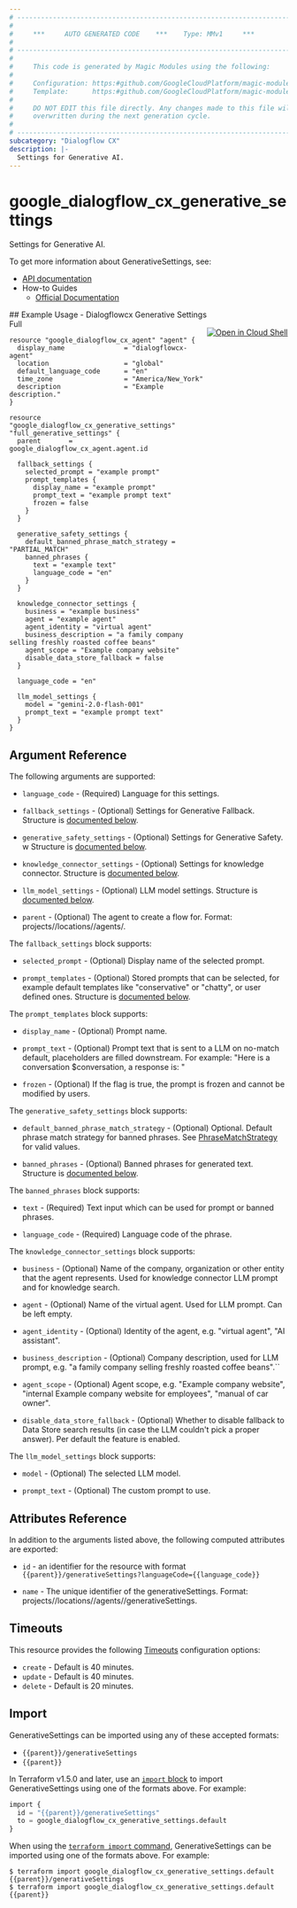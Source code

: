 ```yaml
---
# ----------------------------------------------------------------------------
#
#     ***     AUTO GENERATED CODE    ***    Type: MMv1     ***
#
# ----------------------------------------------------------------------------
#
#     This code is generated by Magic Modules using the following:
#
#     Configuration: https:#github.com/GoogleCloudPlatform/magic-modules/tree/main/mmv1/products/dialogflowcx/GenerativeSettings.yaml
#     Template:      https:#github.com/GoogleCloudPlatform/magic-modules/tree/main/mmv1/templates/terraform/resource.html.markdown.tmpl
#
#     DO NOT EDIT this file directly. Any changes made to this file will be
#     overwritten during the next generation cycle.
#
# ----------------------------------------------------------------------------
subcategory: "Dialogflow CX"
description: |-
  Settings for Generative AI.
---
```


# google_dialogflow_cx_generative_settings

Settings for Generative AI.


To get more information about GenerativeSettings, see:

* [API documentation](https://cloud.google.com/dialogflow/cx/docs/reference/rest/v3/projects.locations.agents/getGenerativeSettings)
* How-to Guides
    * [Official Documentation](https://cloud.google.com/dialogflow/cx/docs)

<div class = "oics-button" style="float: right; margin: 0 0 -15px">
  <a href="https://console.cloud.google.com/cloudshell/open?cloudshell_git_repo=https%3A%2F%2Fgithub.com%2Fterraform-google-modules%2Fdocs-examples.git&cloudshell_image=gcr.io%2Fcloudshell-images%2Fcloudshell%3Alatest&cloudshell_print=.%2Fmotd&cloudshell_tutorial=.%2Ftutorial.md&cloudshell_working_dir=dialogflowcx_generative_settings_full&open_in_editor=main.tf" target="_blank">
    <img alt="Open in Cloud Shell" src="//gstatic.com/cloudssh/images/open-btn.svg" style="max-height: 44px; margin: 32px auto; max-width: 100%;">
  </a>
</div>
## Example Usage - Dialogflowcx Generative Settings Full


```hcl
resource "google_dialogflow_cx_agent" "agent" {
  display_name               = "dialogflowcx-agent"
  location                   = "global"
  default_language_code      = "en"
  time_zone                  = "America/New_York"
  description                = "Example description."
}

resource "google_dialogflow_cx_generative_settings" "full_generative_settings" {
  parent       = google_dialogflow_cx_agent.agent.id

  fallback_settings {
    selected_prompt = "example prompt"
    prompt_templates {
      display_name = "example prompt"
      prompt_text = "example prompt text"
      frozen = false
    }
  }

  generative_safety_settings {
    default_banned_phrase_match_strategy = "PARTIAL_MATCH"
    banned_phrases {
      text = "example text"
      language_code = "en"
    }
  }

  knowledge_connector_settings {
    business = "example business"
    agent = "example agent"
    agent_identity = "virtual agent"
    business_description = "a family company selling freshly roasted coffee beans"
    agent_scope = "Example company website"
    disable_data_store_fallback = false
  }

  language_code = "en"

  llm_model_settings {
    model = "gemini-2.0-flash-001"
    prompt_text = "example prompt text"
  }
}
```

## Argument Reference

The following arguments are supported:


* `language_code` -
  (Required)
  Language for this settings.


* `fallback_settings` -
  (Optional)
  Settings for Generative Fallback.
  Structure is [documented below](#nested_fallback_settings).

* `generative_safety_settings` -
  (Optional)
  Settings for Generative Safety.
  w
  Structure is [documented below](#nested_generative_safety_settings).

* `knowledge_connector_settings` -
  (Optional)
  Settings for knowledge connector.
  Structure is [documented below](#nested_knowledge_connector_settings).

* `llm_model_settings` -
  (Optional)
  LLM model settings.
  Structure is [documented below](#nested_llm_model_settings).

* `parent` -
  (Optional)
  The agent to create a flow for.
  Format: projects/<Project ID>/locations/<Location ID>/agents/<Agent ID>.



<a name="nested_fallback_settings"></a>The `fallback_settings` block supports:

* `selected_prompt` -
  (Optional)
  Display name of the selected prompt.

* `prompt_templates` -
  (Optional)
  Stored prompts that can be selected, for example default templates like "conservative" or "chatty", or user defined ones.
  Structure is [documented below](#nested_fallback_settings_prompt_templates).


<a name="nested_fallback_settings_prompt_templates"></a>The `prompt_templates` block supports:

* `display_name` -
  (Optional)
  Prompt name.

* `prompt_text` -
  (Optional)
  Prompt text that is sent to a LLM on no-match default, placeholders are filled downstream. For example: "Here is a conversation $conversation, a response is: "

* `frozen` -
  (Optional)
  If the flag is true, the prompt is frozen and cannot be modified by users.

<a name="nested_generative_safety_settings"></a>The `generative_safety_settings` block supports:

* `default_banned_phrase_match_strategy` -
  (Optional)
  Optional. Default phrase match strategy for banned phrases.
  See [PhraseMatchStrategy](https://cloud.google.com/dialogflow/cx/docs/reference/rest/v3/GenerativeSettings#phrasematchstrategy) for valid values.

* `banned_phrases` -
  (Optional)
  Banned phrases for generated text.
  Structure is [documented below](#nested_generative_safety_settings_banned_phrases).


<a name="nested_generative_safety_settings_banned_phrases"></a>The `banned_phrases` block supports:

* `text` -
  (Required)
  Text input which can be used for prompt or banned phrases.

* `language_code` -
  (Required)
  Language code of the phrase.

<a name="nested_knowledge_connector_settings"></a>The `knowledge_connector_settings` block supports:

* `business` -
  (Optional)
  Name of the company, organization or other entity that the agent represents. Used for knowledge connector LLM prompt and for knowledge search.

* `agent` -
  (Optional)
  Name of the virtual agent. Used for LLM prompt. Can be left empty.

* `agent_identity` -
  (Optional)
  Identity of the agent, e.g. "virtual agent", "AI assistant".

* `business_description` -
  (Optional)
  Company description, used for LLM prompt, e.g. "a family company selling freshly roasted coffee beans".``

* `agent_scope` -
  (Optional)
  Agent scope, e.g. "Example company website", "internal Example company website for employees", "manual of car owner".

* `disable_data_store_fallback` -
  (Optional)
  Whether to disable fallback to Data Store search results (in case the LLM couldn't pick a proper answer). Per default the feature is enabled.

<a name="nested_llm_model_settings"></a>The `llm_model_settings` block supports:

* `model` -
  (Optional)
  The selected LLM model.

* `prompt_text` -
  (Optional)
  The custom prompt to use.

## Attributes Reference

In addition to the arguments listed above, the following computed attributes are exported:

* `id` - an identifier for the resource with format `{{parent}}/generativeSettings?languageCode={{language_code}}`

* `name` -
  The unique identifier of the generativeSettings.
  Format: projects/<ProjectID>/locations/<LocationID>/agents/<AgentID>/generativeSettings.


## Timeouts

This resource provides the following
[Timeouts](https://developer.hashicorp.com/terraform/plugin/sdkv2/resources/retries-and-customizable-timeouts) configuration options:

- `create` - Default is 40 minutes.
- `update` - Default is 40 minutes.
- `delete` - Default is 20 minutes.

## Import


GenerativeSettings can be imported using any of these accepted formats:

* `{{parent}}/generativeSettings`
* `{{parent}}`


In Terraform v1.5.0 and later, use an [`import` block](https://developer.hashicorp.com/terraform/language/import) to import GenerativeSettings using one of the formats above. For example:

```tf
import {
  id = "{{parent}}/generativeSettings"
  to = google_dialogflow_cx_generative_settings.default
}
```

When using the [`terraform import` command](https://developer.hashicorp.com/terraform/cli/commands/import), GenerativeSettings can be imported using one of the formats above. For example:

```
$ terraform import google_dialogflow_cx_generative_settings.default {{parent}}/generativeSettings
$ terraform import google_dialogflow_cx_generative_settings.default {{parent}}
```
